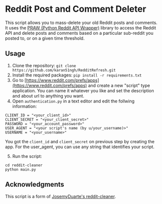 # Reddit Post and Comment Deleter

This script allows you to mass-delete your old Reddit posts and comments.
It uses the [PRAW (Python Reddit API Wrapper)](https://github.com/praw-dev/praw) library to access the Reddit API and delete posts and comments based on a particular sub-reddit you posted to, or on a given time threshold.

## Usage

1. Clone the repository: `git clone https://github.com/karan51ngh/RedditRefresh.git`
2. Install the required packages: `pip install -r requirements.txt`
3. Go to [https://www.reddit.com/prefs/apps](https://www.reddit.com/prefs/apps) and create a new "script" type
   application. You can name it whatever you like and set the description and about url to anything you want.
4. Open `authentication.py` in a text editor and edit the follwing information:

```
CLIENT_ID = "<your_client_id>"
CLIENT_SECRET = "<your_client_secret>"
PASSWORD = "<your_account_password>"
USER_AGENT = "<your script's name (by u/your_username)>"
USERNAME = "<your_username>"
```

You got the `client_id` and `client_secret` on previous step by creating the app. For the user_agent, you can use any
string that identifies your script.

5. Run the script:

```shell
cd reddit-cleaner
python main.py
```

## Acknowledgments
This script is a form of [JosemyDuarte's reddit-cleaner](https://github.com/JosemyDuarte/reddit-cleaner).



